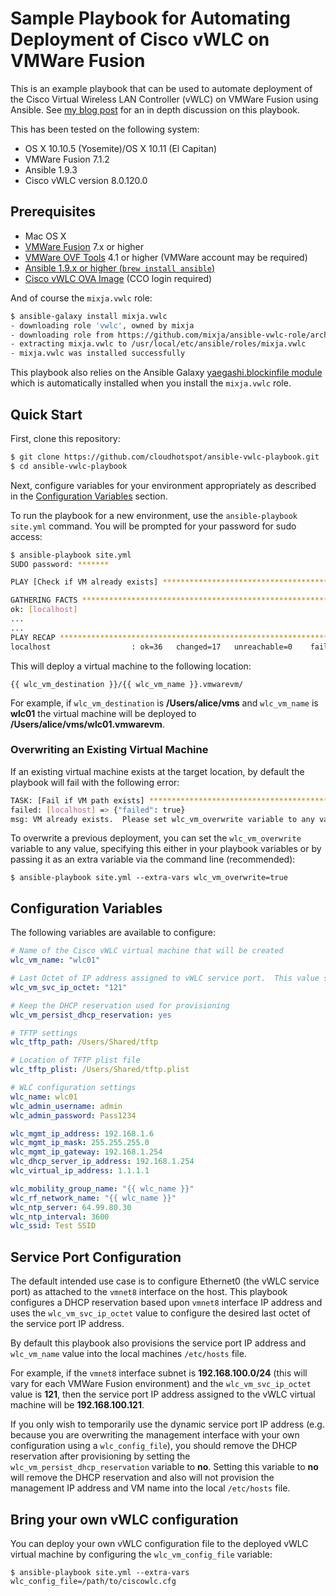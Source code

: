 # Sample Playbook for Automating Deployment of Cisco vWLC on VMWare Fusion

This is an example playbook that can be used to automate deployment of the Cisco Virtual Wireless LAN Controller (vWLC) on VMWare Fusion using Ansible.  See <a href="http://pseudo.co.de/ansible-cisco-vwlc/" target="_blank">my blog post</a> for an in depth discussion on this playbook.

This has been tested on the following system:

- OS X 10.10.5 (Yosemite)/OS X 10.11 (El Capitan)
- VMWare Fusion 7.1.2
- Ansible 1.9.3
- Cisco vWLC version 8.0.120.0

## Prerequisites

- Mac OS X
- <a href="http://www.vmware.com/products/fusion" target="_blank">VMWare Fusion</a> 7.x or higher
- <a href="https://www.vmware.com/support/developer/ovf/" target="_blank">VMWare OVF Tools</a> 4.1 or higher (VMWare account may be required)
- <a href="http://www.ansible.com/" target="_blank">Ansible 1.9.x or higher (`brew install ansible`)
- <a href="https://software.cisco.com/download/release.html?mdfid=284464214&softwareid=280926587&release=8.0.120.0&relind=AVAILABLE&rellifecycle=ED&reltype=latest" target="_blank">Cisco vWLC OVA Image</a> (CCO login required)

And of course the `mixja.vwlc` role:
```bash
$ ansible-galaxy install mixja.vwlc
- downloading role 'vwlc', owned by mixja
- downloading role from https://github.com/mixja/ansible-vwlc-role/archive/v0.5.tar.gz
- extracting mixja.vwlc to /usr/local/etc/ansible/roles/mixja.vwlc
- mixja.vwlc was installed successfully
```


This playbook also relies on the Ansible Galaxy <a href="https://github.com/yaegashi/ansible-role-blockinfile" target="_blank">yaegashi.blockinfile module</a> which is automatically installed when you install the `mixja.vwlc` role.

## Quick Start

First, clone this repository:

```bash
$ git clone https://github.com/cloudhotspot/ansible-vwlc-playbook.git
$ cd ansible-vwlc-playbook
``` 

Next, configure variables for your environment appropriately as described in the <a href="#configuration-variables">Configuration Variables</a> section.  

To run the playbook for a new environment, use the `ansible-playbook site.yml` command.  You will be prompted for your password for sudo access:

```bash
$ ansible-playbook site.yml
SUDO password: *******

PLAY [Check if VM already exists] *********************************************

GATHERING FACTS ***************************************************************
ok: [localhost]
...
...
PLAY RECAP ********************************************************************
localhost                  : ok=36   changed=17   unreachable=0    failed=0
```

This will deploy a virtual machine to the following location:

`{{ wlc_vm_destination }}/{{ wlc_vm_name }}.vmwarevm/`

For example, if `wlc_vm_destination` is **/Users/alice/vms** and `wlc_vm_name` is **wlc01** the virtual machine will be deployed to **/Users/alice/vms/wlc01.vmwarevm**.

### Overwriting an Existing Virtual Machine

If an existing virtual machine exists at the target location, by default the playbook will fail with the following error:

```bash
TASK: [Fail if VM path exists] ************************************************
failed: [localhost] => {"failed": true}
msg: VM already exists.  Please set wlc_vm_overwrite variable to any value to overwrite the existing VM
``` 

To overwrite a previous deployment, you can set the `wlc_vm_overwrite` variable to any value, specifying this either in your playbook variables or by passing it as an extra variable via the command line (recommended):

`$ ansible-playbook site.yml --extra-vars wlc_vm_overwrite=true`

## <a name="configuration-variables"></a>Configuration Variables

The following variables are available to configure:
  
```yaml
# Name of the Cisco vWLC virtual machine that will be created
wlc_vm_name: "wlc01"

# Last Octet of IP address assigned to vWLC service port.  This value should be between 3 and 127.
wlc_vm_svc_ip_octet: "121"

# Keep the DHCP reservation used for provisioning
wlc_vm_persist_dhcp_reservation: yes

# TFTP settings
wlc_tftp_path: /Users/Shared/tftp

# Location of TFTP plist file
wlc_tftp_plist: /Users/Shared/tftp.plist

# WLC configuration settings
wlc_name: wlc01
wlc_admin_username: admin
wlc_admin_password: Pass1234

wlc_mgmt_ip_address: 192.168.1.6
wlc_mgmt_ip_mask: 255.255.255.0
wlc_mgmt_ip_gateway: 192.168.1.254
wlc_dhcp_server_ip_address: 192.168.1.254 
wlc_virtual_ip_address: 1.1.1.1

wlc_mobility_group_name: "{{ wlc_name }}"
wlc_rf_network_name: "{{ wlc_name }}"
wlc_ntp_server: 64.99.80.30
wlc_ntp_interval: 3600
wlc_ssid: Test SSID
```
## Service Port Configuration

The default intended use case is to configure Ethernet0 (the vWLC service port) as attached to the `vmnet8` interface on the host.  This playbook configures a DHCP reservation based upon `vmnet8` interface IP address and uses the `wlc_vm_svc_ip_octet` value to configure the desired last octet of the service port IP address.

By default this playbook also provisions the service port IP address and `wlc_vm_name` value into the local machines `/etc/hosts` file.

For example, if the `vmnet8` interface subnet is **192.168.100.0/24** (this will vary for each VMWare Fusion environment) and the `wlc_vm_svc_ip_octet` value is **121**, then the service port IP address assigned to the vWLC virtual machine will be **192.168.100.121**.  

If you only wish to temporarily use the dynamic service port IP address (e.g. because you are overwriting the management interface with your own configuration using a `wlc_config_file`), you should remove the DHCP reservation after provisioning by setting the `wlc_vm_persist_dhcp_reservation` variable to **no**.  Setting this variable to **no** will remove the DHCP reservation and also will not provision the management IP address and VM name into the local `/etc/hosts` file.

## Bring your own vWLC configuration

You can deploy your own vWLC configuration file to the deployed vWLC virtual machine by configuring the `wlc_vm_config_file` variable:

`$ ansible-playbook site.yml --extra-vars wlc_config_file=/path/to/ciscowlc.cfg`
